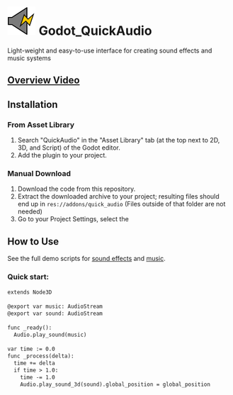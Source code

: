 # ![Icon](https://raw.githubusercontent.com/BtheDestroyer/Godot_QuickAudio/1.0/addons/quick_audio/icon.svg) Godot_QuickAudio

Light-weight and easy-to-use interface for creating sound effects and music systems

## [Overview Video](https://www.youtube.com/watch?v=OEpfdmW6_s0)


## Installation

### From Asset Library

1. Search "QuickAudio" in the "Asset Library" tab (at the top next to 2D, 3D, and Script) of the Godot editor.
1. Add the plugin to your project.

### Manual Download

1. Download the code from this repository.
1. Extract the downloaded archive to your project; resulting files should end up in `res://addons/quick_audio` (Files outside of that folder are not needed)
1. Go to your Project Settings, select the 

## How to Use

See the full demo scripts for [sound effects](https://github.com/BtheDestroyer/Godot_QuickAudio/blob/master/addons/quick_audio/SFXDemo.gd) and [music](https://github.com/BtheDestroyer/Godot_QuickAudio/blob/master/addons/quick_audio/MusicDemo.gd).

### Quick start:

```gdscript
extends Node3D

@export var music: AudioStream
@export var sound: AudioStream

func _ready():
  Audio.play_sound(music)

var time := 0.0
func _process(delta):
  time += delta
  if time > 1.0:
	time -= 1.0
	Audio.play_sound_3d(sound).global_position = global_position
```
